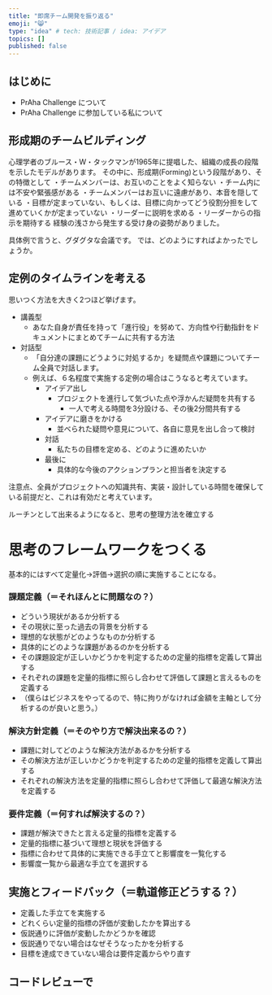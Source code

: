 ```yaml
---
title: "即席チーム開発を振り返る"
emoji: "😸"
type: "idea" # tech: 技術記事 / idea: アイデア
topics: []
published: false
---
```

## はじめに
- PrAha Challenge について
- PrAha Challenge に参加している私について

## 形成期のチームビルディング
心理学者のブルース・W・タックマンが1965年に提唱した、組織の成長の段階を示したモデルがあります。
その中に、形成期(Forming)という段階があり、その特徴として
・チームメンバーは、お互いのことをよく知らない
・チーム内には不安や緊張感がある
・チームメンバーはお互いに遠慮があり、本音を隠している
・目標が定まっていない、もしくは、目標に向かってどう役割分担をして進めていくかが定まっていない
・リーダーに説明を求める
・リーダーからの指示を期待する
経験の浅さから発生する受け身の姿勢がありました。

具体例で言うと、グダグタな会議です。
では、どのようにすればよかったでしょうか。

## 定例のタイムラインを考える
思いつく方法を大きく2つほど挙げます。
- 講義型
  - あなた自身が責任を持って「進行役」を努めて、方向性や行動指針をドキュメントにまとめてチームに共有する方法
- 対話型
  - 「自分達の課題にどうように対処するか」を疑問点や課題についてチーム全員で対話します。
  - 例えば、６名程度で実施する定例の場合はこうなると考えています。
    - アイデア出し
      - プロジェクトを進行して気づいた点や浮かんだ疑問を共有する
        - 一人で考える時間を3分設ける、その後2分間共有する
    - アイデアに磨きをかける
      - 並べられた疑問や意見について、各自に意見を出し合って検討
    - 対話
      - 私たちの目標を定める、どのように進めたいか
    - 最後に
      - 具体的な今後のアクションプランと担当者を決定する

注意点、全員がプロジェクトへの知識共有、実装・設計している時間を確保している前提だと、これは有効だと考えています。

ルーチンとして出来るようになると、思考の整理方法を確立する


# 思考のフレームワークをつくる

基本的にはすべて定量化→評価→選択の順に実施することになる。
### 課題定義（＝それほんとに問題なの？）
- どういう現状があるか分析する
- その現状に至った過去の背景を分析する
- 理想的な状態がどのようなものか分析する
- 具体的にどのような課題があるのかを分析する
- その課題設定が正しいかどうかを判定するための定量的指標を定義して算出する
- それぞれの課題を定量的指標に照らし合わせて評価して課題と言えるものを定義する
- （僕らはビジネスをやってるので、特に拘りがなければ金額を主軸として分析するのが良いと思う。）
### 解決方針定義（＝そのやり方で解決出来るの？）
- 課題に対してどのような解決方法があるかを分析する
- その解決方法が正しいかどうかを判定するための定量的指標を定義して算出する
- それぞれの解決方法を定量的指標に照らし合わせて評価して最適な解決方法を定義する
### 要件定義（＝何すれば解決するの？）
- 課題が解決できたと言える定量的指標を定義する
- 定量的指標に基づいて理想と現状を評価する
- 指標に合わせて具体的に実施できる手立てと影響度を一覧化する
- 影響度一覧から最適な手立てを選択する
## 実施とフィードバック（＝軌道修正どうする？）
- 定義した手立てを実施する
- どれくらい定量的指標の評価が変動したかを算出する
- 仮説通りに評価が変動したかどうかを確認
- 仮説通りでない場合はなぜそうなったかを分析する
- 目標を達成できていない場合は要件定義からやり直す

## コードレビューで